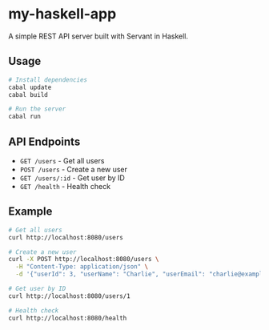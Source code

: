 # my-haskell-app

A simple REST API server built with Servant in Haskell.

## Usage

```bash
# Install dependencies
cabal update
cabal build

# Run the server
cabal run
```

## API Endpoints

- `GET /users` - Get all users
- `POST /users` - Create a new user
- `GET /users/:id` - Get user by ID
- `GET /health` - Health check

## Example

```bash
# Get all users
curl http://localhost:8080/users

# Create a new user
curl -X POST http://localhost:8080/users \
  -H "Content-Type: application/json" \
  -d '{"userId": 3, "userName": "Charlie", "userEmail": "charlie@example.com"}'

# Get user by ID
curl http://localhost:8080/users/1

# Health check
curl http://localhost:8080/health
```